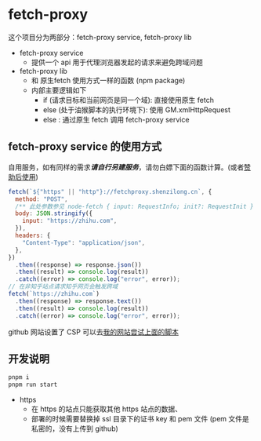 # fetch-proxy

这个项目分为两部分：fetch-proxy service, fetch-proxy lib

- fetch-proxy service
  - 提供一个 api 用于代理浏览器发起的请求来避免跨域问题
- fetch-proxy lib
  - 和 原生fetch 使用方式一样的函数 (npm package)
  - 内部主要逻辑如下
    - if (请求目标和当前网页是同一个域): 直接使用原生 fetch
    - else (处于油猴脚本的执行环境下): 使用 GM.xmlHttpRequest
    - else : 通过原生 fetch 调用 fetch-proxy service

## fetch-proxy service 的使用方式

自用服务，如有同样的需求***请自行另建服务***，请勿白嫖下面的函数计算。(或者[赞助后使用](https://afdian.net/@llej0))

```js
fetch(`${"https" || "http"}://fetchproxy.shenzilong.cn`, {
  method: "POST",
  /** 此处参数参见 node-fetch { input: RequestInfo; init?: RequestInit } */
  body: JSON.stringify({
    input: "https://zhihu.com",
  }),
  headers: {
    "Content-Type": "application/json",
  },
})
  .then((response) => response.json())
  .then((result) => console.log(result))
  .catch((error) => console.log("error", error));
// 在非知乎站点请求知乎网页会触发跨域
fetch(`https://zhihu.com`)
  .then((response) => response.text())
  .then((result) => console.log(result))
  .catch((error) => console.log("error", error));
```

github 网站设置了 CSP 可以去[我的网站尝试上面的脚本](https://shenzilong.cn)

## 开发说明

```bash
pnpm i
pnpm run start
```
- https
  - 在 https 的站点只能获取其他 https 站点的数据、
  - 部署的时候需要替换掉 ssl 目录下的证书 key 和 pem 文件 (pem 文件是私密的，没有上传到 github)
